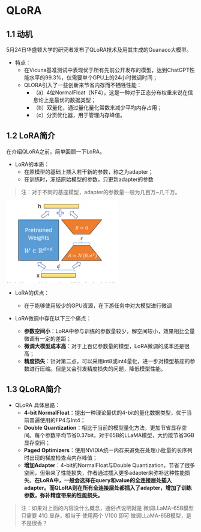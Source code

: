 # QLoRA 

## 1.1 动机

5月24日华盛顿大学的研究者发布了QLoRA技术及用其生成的Guanaco大模型。

- 特点：
  - 在Vicuna基准测试中表现优于所有先前公开发布的模型，达到ChatGPT性能水平的99.3%，仅需要单个GPU上的24小时微调时间；
  - QLORA引入了一些创新来节省内存而不牺牲性能：
    - （a）4位NormalFloat（NF4），这是一种对于正态分布权重来说在信息论上是最优的数据类型；
    - （b）双量化，通过量化量化常数来减少平均内存占用；
    - （c）分页优化器，用于管理内存峰值。

## 1.2 LoRA简介

在介绍QLoRA之前，简单回顾一下LoRA。

- LoRA的本质：
  - 在原模型的基础上插入若干新的参数，称之为adapter；
  - 在训练时，冻结原始模型的参数，只更新adapter的参数

> 注：对于不同的基座模型，adapter的参数量一般为几百万~几千万。

![](img/1.png)

- LoRA的优点：
  - 在于能够使用较少的GPU资源，在下游任务中对大模型进行微调

- LoRA微调中存在以下三个痛点：
  - **参数空间小**：LoRA中参与训练的参数量较少，解空间较小，效果相比全量微调有一定的差距；
  - **微调大模型成本高**：对于上百亿参数量的模型，LoRA微调的成本还是很高；
  - **精度损失**：针对第二点，可以采用int8或int4量化，进一步对模型基座的参数进行压缩。但是又会引发精度损失的问题，降低模型性能。

## 1.3 QLoRA简介

- QLoRA 具体思路：
  - **4-bit NormalFloat**：提出一种理论最优的4-bit的量化数据类型，优于当前普遍使用的FP4与Int4；
  - **Double Quantization**：相比于当前的模型量化方法，更加节省显存空间。每个参数平均节省0.37bit，对于65B的LLaMA模型，大约能节省3GB显存空间；
  - **Paged Optimizers**：使用NVIDIA统一内存来避免在处理小批量的长序列时出现的梯度检查点内存峰值；
  - **增加Adapter**：4-bit的NormalFloat与Double Quantization，节省了很多空间，但带来了性能损失，作者通过插入更多adapter来弥补这种性能损失。**在LoRA中，一般会选择在query和value的全连接层处插入adapter。而QLoRA则在所有全连接层处都插入了adapter，增加了训练参数，弥补精度带来的性能损失。**

> 注：如果对上面的内容没什么概念，通俗点说明就是 微调LLaMA-65B模型 只需要 41G 显存，相当于 使用两个 V100 即可 微调LLaMA-65B模型，是不是很香？
